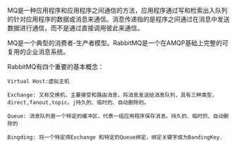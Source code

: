 MQ是一种应用程序和应用程序之间通信的方法，应用程序通过写和检索出入队列的针对应用程序的数据或消息来通信。消息传递指的是程序之间通过在消息中发送数据进行通信，而不是通过直接调用彼此来通信。

MQ是一个典型的消费者-生产者模型。RabbitMQ是一个在AMQP基础上完整的可复用的企业消息系统。

RabbitMQ有四个重要的基本概念：

    Virtual Host:虚拟主机

    Exchange: 又称交换机，主要接受和路由消息，将消息发送给消息队列，具有三种类型，direct,fanout,topic。j持久的、临时的、自动删除的。

    Queue: 消息队列是一个特定的缓冲区，代表一组应用程序保存消息。持久的、临时的、自动删除的

    Bingding: 将一个特定得Exchange 和特定的Queue绑定，绑定关键字成为BandingKey.

